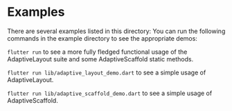 # Examples

There are several examples listed in this directory:
You can run the following commands in the example directory to see the appropriate demos:

`flutter run` to see a more fully fledged functional usage of the AdaptiveLayout suite and some AdaptiveScaffold static methods.

`flutter run lib/adaptive_layout_demo.dart` to see a simple usage of AdaptiveLayout.

`flutter run lib/adaptive_scaffold_demo.dart` to see a simple usage of AdaptiveScaffold.
